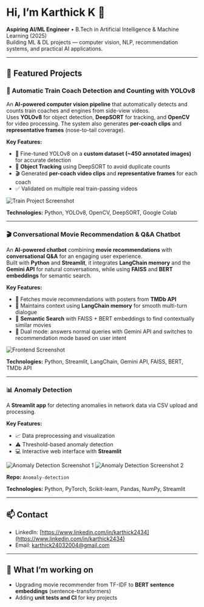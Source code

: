 # Hi, I’m Karthick K 👋
**Aspiring AI/ML Engineer** • B.Tech in Artificial Intelligence & Machine Learning (2025)  
Building ML & DL projects — computer vision, NLP, recommendation systems, and practical AI applications.

---

## 🔭 Featured Projects

### 🚆 Automatic Train Coach Detection and Counting with YOLOv8
An **AI-powered computer vision pipeline** that automatically detects and counts train coaches and engines from side-view videos.  
Uses **YOLOv8** for object detection, **DeepSORT** for tracking, and **OpenCV** for video processing. The system also generates **per-coach clips** and **representative frames** (nose-to-tail coverage).  

**Key Features:**
- 🎯 Fine-tuned YOLOv8 on a **custom dataset (~450 annotated images)** for accurate detection  
- 🧭 **Object Tracking** using DeepSORT to avoid duplicate counts  
- 🎬 Generated **per-coach video clips** and **representative frames** for each coach  
- ✅ Validated on multiple real train-passing videos  

![Train Project Screenshot](train_screenshot.png)

**Technologies:** Python, YOLOv8, OpenCV, DeepSORT, Google Colab  

---

### 🎬 Conversational Movie Recommendation & Q&A Chatbot
An **AI-powered chatbot** combining **movie recommendations** with **conversational Q&A** for an engaging user experience.  
Built with **Python** and **Streamlit**, it integrates **LangChain memory** and the **Gemini API** for natural conversations, while using **FAISS** and **BERT embeddings** for semantic search.  

**Key Features:**
- 🎥 Fetches movie recommendations with posters from **TMDb API**  
- 🧠 Maintains context using **LangChain memory** for smooth multi-turn dialogue  
- 🔎 **Semantic Search** with FAISS + BERT embeddings to find contextually similar movies  
- 💬 Dual mode: answers normal queries with Gemini API and switches to recommendation mode based on user intent  

![Frontend Screenshot](frontend_screenshot.png)

**Technologies:** Python, Streamlit, LangChain, Gemini API, FAISS, BERT, TMDb API  

---

### 📊 Anomaly Detection
A **Streamlit app** for detecting anomalies in network data via CSV upload and processing.  

**Key Features:**
- 📈 Data preprocessing and visualization  
- ⚠️ Threshold-based anomaly detection  
- 💻 Interactive web interface with **Streamlit**  

![Anomaly Detection Screenshot 1](anomaly_screenshot1.png)
![Anomaly Detection Screenshot 2](anomaly_screenshot2.png)

**Repo:** `Anomaly-detection`  

**Technologies:** Python, PyTorch, Scikit-learn, Pandas, NumPy, Streamlit  

---

## 📫 Contact
- LinkedIn: [https://www.linkedin.com/in/karthick2434](https://www.linkedin.com/in/karthick2434)  
- Email: karthick24032004@gmail.com  

---

## 🔁 What I’m working on
- Upgrading movie recommender from TF-IDF to **BERT sentence embeddings** (sentence-transformers)  
- Adding **unit tests and CI** for key projects  
